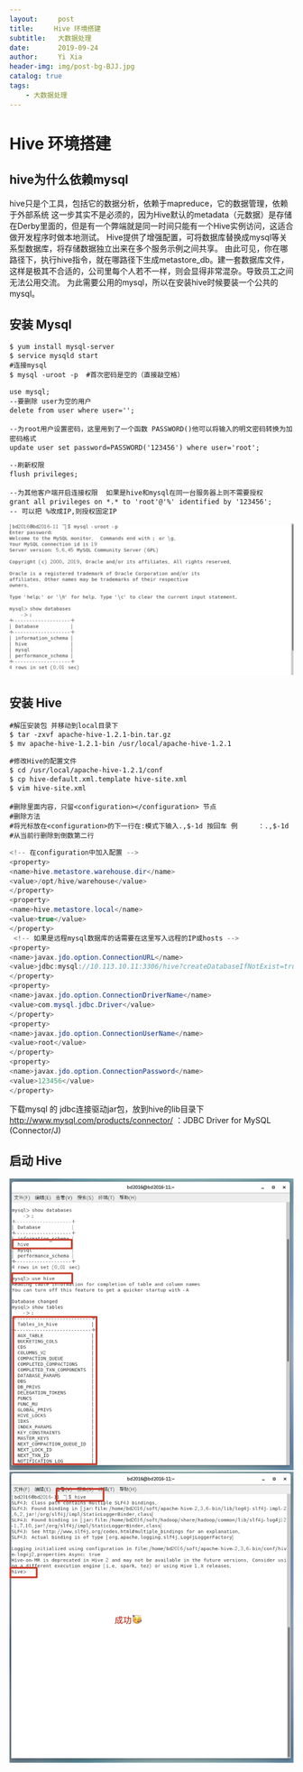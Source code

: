 ```yaml
---
layout:     post
title:     Hive 环境搭建
subtitle:   大数据处理
date:       2019-09-24
author:     Yi Xia
header-img: img/post-bg-BJJ.jpg
catalog: true
tags:
    - 大数据处理
---
```


# Hive 环境搭建

## hive为什么依赖mysql
hive只是个工具，包括它的数据分析，依赖于mapreduce，它的数据管理，依赖于外部系统
这一步其实不是必须的，因为Hive默认的metadata（元数据）是存储在Derby里面的，但是有一个弊端就是同一时间只能有一个Hive实例访问，这适合做开发程序时做本地测试。
Hive提供了增强配置，可将数据库替换成mysql等关系型数据库，将存储数据独立出来在多个服务示例之间共享。
由此可见，你在哪路径下，执行hive指令，就在哪路径下生成metastore_db。建一套数据库文件，这样是极其不合适的，公司里每个人若不一样，则会显得非常混杂。导致员工之间无法公用交流。
为此需要公用的mysql，所以在安装hive时候要装一个公共的mysql。

## 安装 Mysql

```shell
$ yum install mysql-server
$ service mysqld start
#连接mysql 
$ mysql -uroot -p  #首次密码是空的（直接敲空格）
```

```shell
use mysql;
--要删除 user为空的用户
delete from user where user='';

--为root用户设置密码，这里用到了一个函数 PASSWORD()他可以将输入的明文密码转换为加密码格式
update user set password=PASSWORD('123456') where user='root';
```

```shell
--刷新权限
flush privileges;

--为其他客户端开启连接权限  如果是hive和mysql在同一台服务器上则不需要授权
grant all privileges on *.* to 'root'@'%' identified by '123456';  
-- 可以把 %改成IP,则授权固定IP 
```
![-w654](/img/blog_img/15696633306128.jpg)

## 安装 Hive


```shell
#解压安装包 并移动到local目录下
$ tar -zxvf apache-hive-1.2.1-bin.tar.gz 
$ mv apache-hive-1.2.1-bin /usr/local/apache-hive-1.2.1
```

```shell
#修改Hive的配置文件
$ cd /usr/local/apache-hive-1.2.1/conf
$ cp hive-default.xml.template hive-site.xml
$ vim hive-site.xml

#删除里面内容，只留<configuration></configuration> 节点
#删除方法
#将光标放在<configuration>的下一行在:模式下输入.,$-1d 按回车 例     ：.,$-1d  #从当前行删除到倒数第二行
```

```java
<!-- 在configuration中加入配置 -->
<property>
<name>hive.metastore.warehouse.dir</name>
<value>/opt/hive/warehouse</value>
</property>
<property>
<name>hive.metastore.local</name>
<value>true</value>
</property>
 <!-- 如果是远程mysql数据库的话需要在这里写入远程的IP或hosts -->
<property>
<name>javax.jdo.option.ConnectionURL</name>
<value>jdbc:mysql://10.113.10.11:3306/hive?createDatabaseIfNotExist=true</value>
</property>
<property>
<name>javax.jdo.option.ConnectionDriverName</name>
<value>com.mysql.jdbc.Driver</value>
</property>
<property>
<name>javax.jdo.option.ConnectionUserName</name>
<value>root</value>
</property>
<property>
<name>javax.jdo.option.ConnectionPassword</name>
<value>123456</value>
</property>
```

下载mysql 的 jdbc连接驱动jar包，放到hive的lib目录下  http://www.mysql.com/products/connector/  ：JDBC Driver for MySQL (Connector/J)

## 启动 Hive
![-w672](/img/blog_img/15696632535882.jpg)
![-w669](/img/blog_img/15696635471102.jpg)
